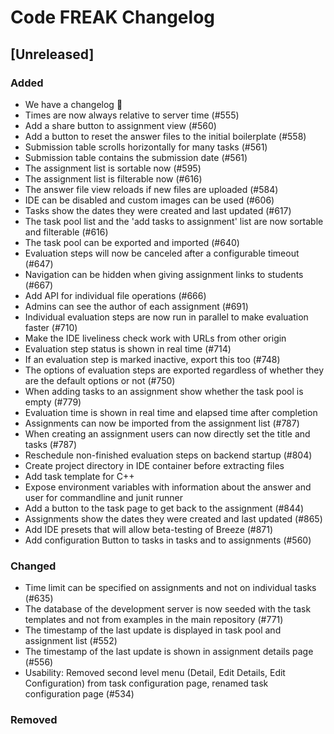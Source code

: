 # Code FREAK Changelog

## [Unreleased]
### Added
* We have a changelog :tada:
* Times are now always relative to server time (#555)
* Add a share button to assignment view (#560)
* Add a button to reset the answer files to the initial boilerplate (#558)
* Submission table scrolls horizontally for many tasks (#561)
* Submission table contains the submission date (#561)
* The assignment list is sortable now (#595)
* The assignment list is filterable now (#616)
* The answer file view reloads if new files are uploaded (#584)
* IDE can be disabled and custom images can be used (#606)
* Tasks show the dates they were created and last updated (#617)
* The task pool list and the 'add tasks to assignment' list are now sortable and filterable (#616)
* The task pool can be exported and imported (#640)
* Evaluation steps will now be canceled after a configurable timeout (#647)
* Navigation can be hidden when giving assignment links to students (#667)
* Add API for individual file operations (#666)
* Admins can see the author of each assignment (#691)
* Individual evaluation steps are now run in parallel to make evaluation faster (#710)
* Make the IDE liveliness check work with URLs from other origin
* Evaluation step status is shown in real time (#714)
* If an evaluation step is marked inactive, export this too (#748)
* The options of evaluation steps are exported regardless of whether they are the default options or not (#750)
* When adding tasks to an assignment show whether the task pool is empty (#779)
* Evaluation time is shown in real time and elapsed time after completion
* Assignments can now be imported from the assignment list (#787)
* When creating an assignment users can now directly set the title and tasks (#787)
* Reschedule non-finished evaluation steps on backend startup (#804)
* Create project directory in IDE container before extracting files
* Add task template for C++
* Expose environment variables with information about the answer and user for commandline and junit runner
* Add a button to the task page to get back to the assignment (#844)
* Assignments show the dates they were created and last updated (#865)
* Add IDE presets that will allow beta-testing of Breeze (#871)
* Add configuration Button to tasks in tasks and to assignments (#560)


### Changed
* Time limit can be specified on assignments and not on individual tasks (#635)
* The database of the development server is now seeded with the task templates and not from examples in the main repository (#771)
* The timestamp of the last update is displayed in task pool and assignment list (#552)
* The timestamp of the last update is shown in assignment details page (#556)
* Usability: Removed second level menu (Detail, Edit Details, Edit Configuration) from task configuration page, renamed task configuration page (#534)

### Removed
